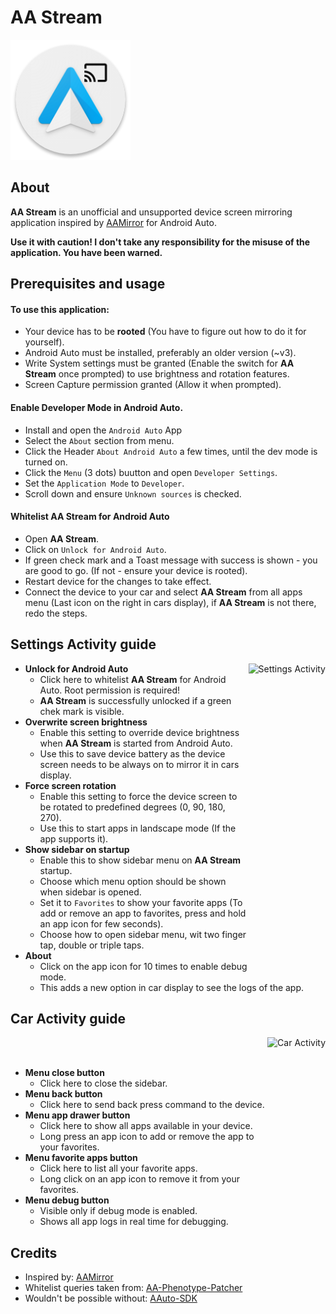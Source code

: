 # AA Stream
![App Icon](img/logo.png "App Icon") 
## About
**AA Stream** is an unofficial and unsupported device screen mirroring application inspired by [AAMirror](https://github.com/slashmax/AAMirror) for Android Auto. 

**Use it with caution! I don't take any responsibility for the misuse of the application. You have been warned.**

## Prerequisites and usage
#### To use this application:
- Your device has to be **rooted** (You have to figure out how to do it for yourself).
- Android Auto must be installed, preferably an older version (~v3).
- Write System settings must be granted (Enable the switch for **AA Stream** once prompted) to use brightness and rotation features.
- Screen Capture permission granted (Allow it when prompted).

#### Enable Developer Mode in Android Auto.
- Install and open the `Android Auto` App
- Select the `About` section from menu.
- Click the Header `About Android Auto` a few times, until the dev mode is turned on.
- Click the `Menu` (3 dots) buutton and open `Developer Settings`.
- Set the `Application Mode` to `Developer`.
- Scroll down and ensure `Unknown sources` is checked.

#### Whitelist AA Stream for Android Auto
- Open **AA Stream**.
- Click on `Unlock for Android Auto`.
- If green check mark and a Toast message with success is shown - you are good to go. (If not - ensure your device is rooted).
- Restart device for the changes to take effect.
- Connect the device to your car and select **AA Stream** from all apps menu (Last icon on the right in cars display), if **AA Stream** is not there, redo the steps.

## Settings Activity guide
<img align="right" src="img/settings.gif" alt="Settings Activity" height="500">

- **Unlock for Android Auto**
  - Click here to whitelist **AA Stream** for Android Auto. Root permission is required!
  - **AA Stream** is successfully unlocked if a green chek mark is visible.
- **Overwrite screen brightness**
  - Enable this setting to override device brightness when **AA Stream** is started from Android Auto.
  - Use this to save device battery as the device screen needs to be always on to mirror it in cars display.
- **Force screen rotation**
  - Enable this setting to force the device screen to be rotated to predefined degrees (0, 90, 180, 270).
  - Use this to start apps in landscape mode (If the app supports it).
- **Show sidebar on startup**
  - Enable this to show sidebar menu on **AA Stream** startup.
  - Choose which menu option should be shown when sidebar is opened.
  - Set it to `Favorites` to show your favorite apps (To add or remove an app to favorites, press and hold an app icon for few seconds).
  - Choose how to open sidebar menu, wit two finger tap, double or triple taps.
- **About**
  - Click on the app icon for 10 times to enable debug mode.
  - This adds a new option in car display to see the logs of the app.
  
## Car Activity guide
<img align="right" src="img/android_auto.gif" alt="Car Activity" height="500">
<br/>
<br/>

- **Menu close button**
  - Click here to close the sidebar.
- **Menu back button**
  - Click here to send back press command to the device.
- **Menu app drawer button**
  - Click here to show all apps available in your device.
  - Long press an app icon to add or remove the app to your favorites.
- **Menu favorite apps button**
  - Click here to list all your favorite apps.
  - Long click on an app icon to remove it from your favorites.
- **Menu debug button**
  - Visible only if debug mode is enabled.
  - Shows all app logs in real time for debugging.

## Credits
- Inspired by: [AAMirror](https://github.com/slashmax/AAMirror)
- Whitelist queries taken from: [AA-Phenotype-Patcher](https://github.com/Eselter/AA-Phenotype-Patcher)
- Wouldn't be possible without: [AAuto-SDK](https://github.com/martoreto/aauto-sdk)
